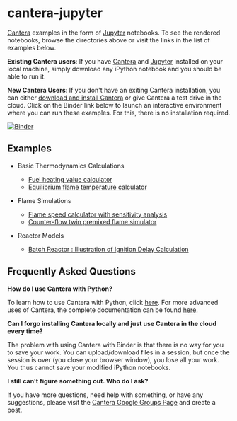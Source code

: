 # cantera-jupyter

[Cantera](http://cantera.org) examples in the form of [Jupyter](http://jupyter.org)
notebooks. To see the rendered notebooks, browse the directories above or visit the
links in the list of examples below.

**Existing Cantera users**: If you have [Cantera](http://cantera.org) and
[Jupyter](http://jupyter.org) installed on your local machine, simply download
any iPython notebook and you should be able to run it.

**New Cantera Users**: If you don't have an exiting Cantera installation, you
can either
[download and install Cantera](http://cantera.github.io/docs/sphinx/html/install.html)
or give Cantera a test drive in the cloud. Click on the Binder link below to
launch an interactive environment where you can run these examples. For this,
there is no installation required.

[![Binder](http://mybinder.org/badge.svg)](http://mybinder.org:/repo/cantera/cantera-jupyter)

## Examples

* Basic Thermodynamics Calculations
  * [Fuel heating value calculator](https://github.com/Cantera/cantera-jupyter/blob/master/thermo/heating_value.ipynb)
  * [Equilibrium flame temperature calculator](https://github.com/Cantera/cantera-jupyter/blob/master/thermo/flame_temperature.ipynb)

* Flame Simulations
  * [Flame speed calculator with sensitivity analysis](https://github.com/Cantera/cantera-jupyter/blob/master/flames/flame_speed_with_sensitivity_analysis.ipynb)
  * [Counter-flow twin premixed flame simulator](https://github.com/Cantera/cantera-jupyter/blob/master/flames/twin_premixed_flame_axisymmetric.ipynb)

* Reactor Models
  * [Batch Reactor : Illustration of Ignition Delay Calculation](https://github.com/Cantera/cantera-jupyter/blob/master/reactors/batch_reactors_ignition_delay_NTC.ipynb)

## Frequently Asked Questions

**How do I use Cantera with Python?**

To learn how to use Cantera with Python, click
[here](http://cantera.github.io/docs/sphinx/html/cython/index.html). For more
advanced uses of Cantera, the complete documentation can be found
[here](http://cantera.github.io/docs/sphinx/html/index.html).

**Can I forgo installing Cantera locally and just use Cantera in the cloud every
time?**

The problem with using Cantera with Binder is that there is no way for you to
save your work. You can upload/download files in a session, but once the session
is over (you close your browser window), you lose all your work. You thus cannot
save your modified iPython notebooks.

**I still can't figure something out. Who do I ask?**

If you have more questions, need help with something, or have any suggestions,
please visit the
[Cantera Google Groups Page](https://groups.google.com/forum/#!forum/cantera-users)
and create a post.
